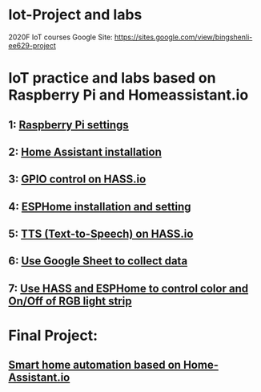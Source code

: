 # Iot-Project and labs
2020F IoT courses
Google Site: https://sites.google.com/view/bingshenli-ee629-project
# IoT practice and labs based on Raspberry Pi and Homeassistant.io
## 1: [Raspberry Pi settings](https://github.com/Gry1995/Iot-Project/tree/master/Lesson01)
## 2: [Home Assistant installation](https://github.com/Gry1995/Iot-Project/tree/master/HASS.io%20installation)
## 3: [GPIO control on HASS.io](https://github.com/Gry1995/Iot-Project/blob/master/HASS.io%20controll%20GPIO%20of%20Pi/README.md)
## 4: [ESPHome installation and setting](https://github.com/Gry1995/Iot-Project/tree/master/ESPHome%20installation%20and%20setting)
## 5: [TTS (Text-to-Speech) on HASS.io](https://github.com/Gry1995/Iot-Project/tree/master/TTS%20on%20Homeassistant.io)
## 6: [Use Google Sheet to collect data](https://github.com/Gry1995/Iot-Project/blob/master/Use%20Google%20Sheet%20to%20collect%20data/README.md)
## 7: [Use HASS and ESPHome to control color and On/Off of RGB light strip](https://github.com/Gry1995/Iot-Project/tree/master/Control%20RGB%20light%20strip)

# Final Project: 
## [Smart home automation based on Home-Assistant.io]()

